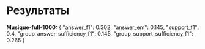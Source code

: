 # Результаты
__Musique-full-1000:__
{
    "answer_f1": 0.302,
    "answer_em": 0.145,
    "support_f1": 0.4,
    "group_answer_sufficiency_f1": 0.145,
    "group_support_sufficiency_f1": 0.265
}
